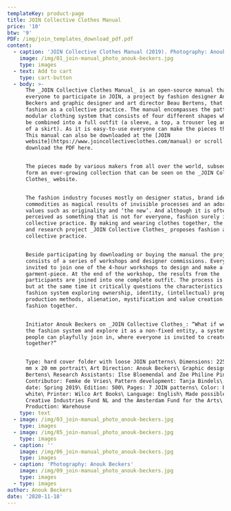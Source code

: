 ```yaml
---
templateKey: product-page
title: JOIN Collective Clothes Manual
price: '10'
btw: '9'
PDF: /img/join_templates_download_pdf.pdf
content:
  - caption: 'JOIN Collective Clothes Manual (2019). Photography: Anouk Beckers'
    image: /img/01_join-manual_photo_anouk-beckers.jpg
    type: images
  - text: Add to cart
    type: cart-button
  - body: >-
      The _JOIN Collective Clothes Manual_ is an open-source manual that invites
      everyone to participate in JOIN, a project by fashion designer Anouk
      Beckers and graphic designer and art director Beau Bertens, that proposes
      fashion as a collective practice. The manual encompasses the patterns of a
      modular clothing system that consists of four different shapes which can
      be combined into a full outfit (a sleeve, a top, a trouser leg and a part
      of a skirt). As it is easy-to-use everyone can make the pieces themselves.
      This manual can also be downloaded at the [JOIN
      website](https://www.joincollectiveclothes.com/manual) or scroll down to
      download the PDF here. 


      The pieces made by various makers from all over the world, subsequently
      form an ever-growing collection that can be seen on the _JOIN Collective
      Clothes_ website. 


      The fashion industry focuses mostly on designer status, brand identity,
      commodities as magical results of invisible processes and an adoration of
      values such as originality and ‘the new’. And although it is often
      perceived as something that is not for everyone, fashion surely is a
      collective practice. By making and wearing clothes together, the design
      and research project _JOIN Collective Clothes_ proposes fashion as a
      collective practice.


      Beside participating by downloading or buying the manual the project
      consists of a series of workshops and designer commissions. Everyone is
      invited to join one of the 4-hour workshops to design and make a
      garment-piece. At the end of the workshop, the results from the
      participants are joined into one complete outfit. The process is playful,
      but at the same time it critically questions the characteristics of the
      fashion system exploring ownership, identity, (intellectual) property,
      production methods, alienation, mystification and value creation in
      fashion together.


      Initiator Anouk Beckers on _JOIN Collective Clothes_: “What if we open up
      the fashion system and explore it as a non-fixed entity, a system where
      people can playfully join in, where everyone is invited to create fashion
      together?”


      Type: hard cover folder with loose JOIN patterns\ Dimensions: 225 mm x 178
      mm x 20 mm portrait\ Art Direction: Anouk Beckers\ Graphic design: Beau
      Bertens\ Research Assistants: Ilse Bloemendal and Zoe Philine Pingel\
      Contributor: Femke de Vries\ Pattern development: Tanja Bindels\ Release
      date: Spring 2019\ Edition: 500\ Pages: 7 JOIN patterns\ Color: black &
      white\ Printer: Wilco Art Books\ Language: English\ Made possible by:
      Creative Industries Fund NL and the Amsterdam Fund for the Arts\
      Production: Warehouse
    type: text
  - image: /img/03_join-manual_photo_anouk-beckers.jpg
    type: images
  - image: /img/05_join-manual_photo_anouk-beckers.jpg
    type: images
  - caption: ''
    image: /img/06_join-manual_photo_anouk-beckers.jpg
    type: images
  - caption: 'Photography: Anouk Beckers'
    image: /img/09_join-manual_photo_anouk-beckers.jpg
    type: images
  - type: images
author: Anouk Beckers
date: '2020-11-18'
---
```


